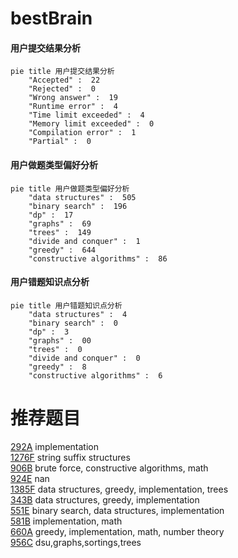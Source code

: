 # bestBrain

<!-- tabs:start -->



#### **用户提交结果分析**

```mermaid
pie title 用户提交结果分析
    "Accepted" :  22
    "Rejected" :  0
    "Wrong answer" :  19
    "Runtime error" :  4
    "Time limit exceeded" :  4
    "Memory limit exceeded" :  0
    "Compilation error" :  1
    "Partial" :  0
```

#### **用户做题类型偏好分析**

```mermaid
pie title 用户做题类型偏好分析
    "data structures" :  505
    "binary search" :  196
    "dp" :  17
    "graphs" :  69
    "trees" :  149
    "divide and conquer" :  1
    "greedy" :  644
    "constructive algorithms" :  86
```
#### **用户错题知识点分析**

```mermaid
pie title 用户错题知识点分析
    "data structures" :  4
    "binary search" :  0
    "dp" :  3
    "graphs" :  00
    "trees" :  0
    "divide and conquer" :  0
    "greedy" :  8
    "constructive algorithms" :  6
```



<!-- tabs:end -->
# 推荐题目
[292A](https://codeforces.com/contest/292/problem/A)		implementation		  
[1276F](https://codeforces.com/contest/1276/problem/F)		string suffix structures		  
[906B](https://codeforces.com/contest/906/problem/B)		brute force,
                        constructive algorithms,
                        math		  
[924E](https://codeforces.com/contest/924/problem/E)		nan		  
[1385F](https://codeforces.com/contest/1385/problem/F)		data structures,
                        greedy,
                        implementation,
                        trees		  
[343B](https://codeforces.com/contest/343/problem/B)		data structures,
                        greedy,
                        implementation		  
[551E](https://codeforces.com/contest/551/problem/E)		binary search,
                        data structures,
                        implementation		  
[581B](https://codeforces.com/contest/581/problem/B)		implementation,
                        math		  
[660A](https://codeforces.com/contest/660/problem/A)		greedy,
                        implementation,
                        math,
                        number theory		  
[956C](https://codeforces.com/contest/956/problem/C)		dsu,graphs,sortings,trees		  
